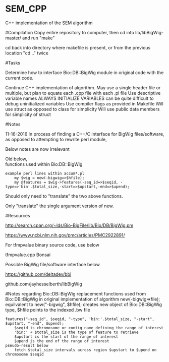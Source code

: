 # SEM_CPP
C++ implementation of the SEM algorithm

#Compilation
Copy entire repository to computer, then cd into lib/libBigWig-master/ and run "make"

cd back into directory where makefile is present, or from the previous location "cd .." twice

#Tasks

Determine how to interface Bio::DB::BigWig module in original code with the current code.

Continue C++ implementation of algorithm.
	May use a single header file or multiple, but plan to equate
	each .cpp file with each .pl file
	Use descriptive variable names
	ALWAYS INITIALIZE VARIABLES
		can be quite difficult to debug uninitialized variables
	Use compiler flags as provided in Makefile
	Will use struct as opposed to class for simplicity
	Will use public data members for simplicity of struct
	
#Notes

11-16-2016
In process of finding a C++/C interface for BigWig files/software, as opposed to attempting to rewrite perl module,

Below notes are now irrelevant

Old below,	
functions used within Bio:DB::BigWig

	example perl lines within accum*.pl
		my $wig = new(-bigwig=>$hfile);
		my @features = $wig->features(-seq_id=>$seqid, -type=>'bin'.$total_size,-start=>$upstart,-end=>$upend);

Should only need to "translate" the two above functions.

Only "translate" the single argument version of new.
	
#Resources

http://search.cpan.org/~lds/Bio-BigFile/lib/Bio/DB/BigWig.pm

https://www.ncbi.nlm.nih.gov/pmc/articles/PMC2922891/

For tfmpvalue binary source code, use below

tfmpvalue.cpp Bonsai

Possible BigWig file/software interface below

https://github.com/deltadev/bbi

github.com/jayhesselberth/libBigWig

#Notes regarding Bio::DB::BigWig replacement
functions used from Bio::DB::BigWig in original implementation of algorithm
	new(-bigwig=>file); equilvalent to new("-bigwig", $hfile);
		creates new object of Bio::DB::BigWig type, $hfile points to the indexed .bw file

	features("-seq_id", $seqid, "-type", 'bin:'.$total_size, "-start", $upstart, "-end", $upend);
		$seqid is chromosome or contig name defining the range of interest
		'bin:' + $total_size is the type of feature to retrieve
		$upstart is the start of the range of interest
		$upend is the end of the range of interest
	pseudo-result below
		fetch $total_size intervals across region $upstart to $upend on chromosome $seqid
